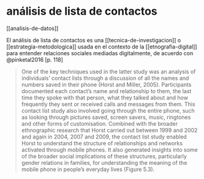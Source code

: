 # análisis de lista de contactos
[[analisis-de-datos]]

El análisis de lista de contactos es una [[tecnica-de-investigacion]] o [[estrategia-metodologica]] usada en el contexto de la [[etnografia-digital]] para entender relaciones sociales mediadas digitalmente, de acuerdo con @pinketal2016 [p. 118]

>One of the key techniques used in the latter study was an analysis of individuals’ contact lists through a discussion of all the names and numbers saved in their phone (Horst and Miller, 2005). Participants documented each contact’s name and relationship to them, the last time they spoke with that person, what they talked about and how frequently they sent or received calls and messages from them. This contact list study also involved going through the entire phone, such as looking through pictures saved, screen savers, music, ringtones and other forms of customisation. Combined with the broader ethnographic research that Horst carried out between 1999 and 2002 and again in 2004, 2007 and 2009, the contact list study enabled Horst to understand the structure of relationships and networks activated through mobile phones. It also generated insights into some of the broader social implications of these structures, particularly gender relations in families, for understanding the meaning of the mobile phone in people’s everyday lives (Figure 5.3).
